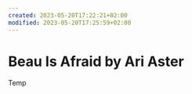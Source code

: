 ```yaml
---
created: 2023-05-20T17:22:21+02:00
modified: 2023-05-20T17:25:59+02:00
---
```


# Beau Is Afraid by Ari Aster

Temp
